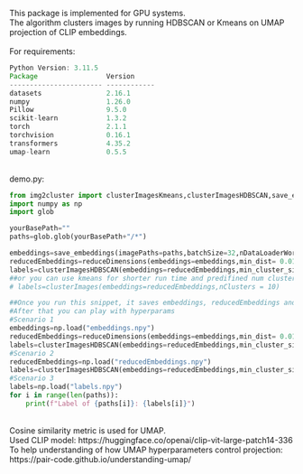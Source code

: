 This package is implemented for GPU systems. <br /> The algorithm clusters images by running HDBSCAN or Kmeans on UMAP projection of CLIP embeddings.
<br /><br /> For requirements:<br />
```java
Python Version: 3.11.5
Package                 Version
----------------------- ------------
datasets                2.16.1
numpy                   1.26.0
Pillow                  9.5.0
scikit-learn            1.3.2
torch                   2.1.1
torchvision             0.16.1
transformers            4.35.2
umap-learn              0.5.5
```
<br />
demo.py:<br />

```python 
from img2cluster import clusterImagesKmeans,clusterImagesHDBSCAN,save_embeddings,reduceDimensions
import numpy as np
import glob

yourBasePath=""
paths=glob.glob(yourBasePath+"/*")

embeddings=save_embeddings(imagePaths=paths,batchSize=32,nDataLoaderWorkers=4)
reducedEmbeddings=reduceDimensions(embeddings=embeddings,min_dist= 0.01, n_neighbors= 40, n_components= 20)
labels=clusterImagesHDBSCAN(embeddings=reducedEmbeddings,min_cluster_size = 300)
##or you can use kmeans for shorter run time and predifined num clusters
# labels=clusterImages(embeddings=reducedEmbeddings,nClusters = 10)

##Once you run this snippet, it saves embeddings, reducedEmbeddings and labels arrays in cwd.
#After that you can play with hyperparams
#Scenario 1
embeddings=np.load("embeddings.npy")
reducedEmbeddings=reduceDimensions(embeddings=embeddings,min_dist= 0.01, n_neighbors= 40, n_components= 20)
labels=clusterImagesHDBSCAN(embeddings=reducedEmbeddings,min_cluster_size = 300)
#Scenario 2
reducedEmbeddings=np.load("reducedEmbeddings.npy")
labels=clusterImagesHDBSCAN(embeddings=reducedEmbeddings,min_cluster_size = 300)
#Scenario 3
labels=np.load("labels.npy")
for i in range(len(paths)):
    print(f"Label of {paths[i]}: {labels[i]}")
```
<br />
Cosine similarity metric is used for UMAP.<br />
Used CLIP model: https://huggingface.co/openai/clip-vit-large-patch14-336<br />
To help understanding of how UMAP hyperparameters control projection: https://pair-code.github.io/understanding-umap/

